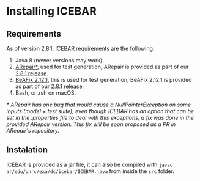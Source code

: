 # Installing ICEBAR

## Requirements

As of version 2.8.1, ICEBAR requirements are the following:

1. Java 8 (newer versions may work).
2. [ARepair*](https://github.com/kaiyuanw/ARepair), used for test generation, ARepair is provided as part of our [2.8.1 release](https://github.com/saiema/ICEBAR/releases/tag/2.8.1).
3. [BeAFix 2.12.1](https://github.com/saiema/BeAFix/releases/tag/2.12.1), this is used for test generation, BeAFix 2.12.1 is provided as part of our [2.8.1 release](https://github.com/saiema/ICEBAR/releases/tag/2.8.1).
4. Bash, or zsh on macOS.

_* ARepair has one bug that would cause a NullPointerException on some inputs (model + test suite), even though ICEBAR has an option that can be set in the .properties file to deal with this exceptions, a fix was done in the provided ARepair version. This fix will be soon proposed as a PR in ARepair's repository._

## Instalation

ICEBAR is provided as a jar file, it can also be compiled with `javac ar/edu/unrc/exa/dc/icebar/ICEBAR.java` from inside the `src` folder.
